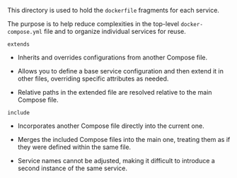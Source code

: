 This directory is used to hold the `dockerfile` fragments for each service.

The purpose is to help reduce complexities in the top-level `docker-compose.yml` file and to organize individual services for reuse.

`extends`

- Inherits and overrides configurations from another Compose file.

- Allows you to define a base service configuration and then extend it in other files, overriding specific attributes as needed.

- Relative paths in the extended file are resolved relative to the main Compose file.

`include`
- Incorporates another Compose file directly into the current one.

- Merges the included Compose files into the main one, treating them as if they were defined within the same file.

- Service names cannot be adjusted, making it difficult to introduce a second instance of the same service.